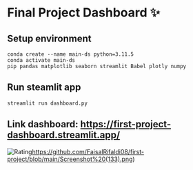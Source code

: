 # Final Project Dashboard ✨

## Setup environment
```
conda create --name main-ds python=3.11.5
conda activate main-ds
pip pandas matplotlib seaborn streamlit Babel plotly numpy
```

## Run steamlit app
```
streamlit run dashboard.py
```

## Link dashboard: https://first-project-dashboard.streamlit.app/

![Rating](https://github.com/FaisalRifaldi08/first-project/blob/main/Screenshot%20(133).png)https://github.com/FaisalRifaldi08/first-project/blob/main/Screenshot%20(133).png)
